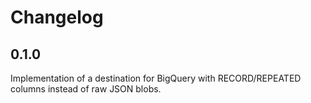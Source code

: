 # Changelog

## 0.1.0
Implementation of a destination for BigQuery with RECORD/REPEATED columns instead of raw JSON blobs.
